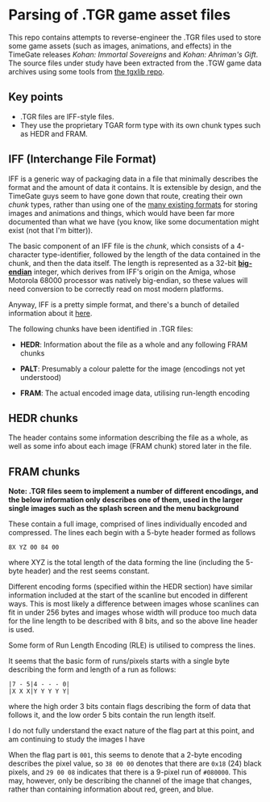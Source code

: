 # Parsing of .TGR game asset files

This repo contains attempts to reverse-engineer the .TGR files used
to store some game assets (such as images, animations, and effects)
in the TimeGate releases _Kohan: Immortal Sovereigns_ and
_Kohan: Ahriman's Gift_.
The source files under study have been extracted from the .TGW game
data archives using some tools from [the tgxlib repo](https://github.com/tim-de/tgxlib).

## Key points

* .TGR files are IFF-style files.
* They use the proprietary TGAR form type
with its own chunk types such as HEDR and FRAM.

## IFF (Interchange File Format)

IFF is a generic way of packaging data in a file that minimally
describes the format and the amount of data it contains. It is
extensible by design, and the TimeGate guys seem to have gone
down that route, creating their own _chunk_ types, rather than
using one of the [many existing formats](https://wiki.amigaos.net/wiki/IFF_FORM_and_Chunk_Registry)
for storing images and animations and things, which would have
been far more documented than what we have (you know, like some
documentation might exist (not that I'm bitter)).

The basic component of an IFF file is the _chunk_, which consists of
a 4-character type-identifier, followed by the length of the data
contained in the chunk, and then the data itself.
The length is represented as a 32-bit [**big-endian**](https://en.wikipedia.org/wiki/Endianness) integer, which
derives from IFF's origin on the Amiga, whose Motorola 68000 processor
was natively big-endian, so these values will need conversion to be
correctly read on most modern platforms.

Anyway, IFF is a pretty simple format, and there's a bunch of detailed
information about it [here](https://wiki.amigaos.net/wiki/A_Quick_Introduction_to_IFF).

The following chunks have been identified in .TGR files:

* **HEDR**: Information about the file as a whole and any following FRAM chunks

* **PALT**: Presumably a colour palette for the image (encodings not yet understood)

* **FRAM**: The actual encoded image data, utilising run-length encoding

## HEDR chunks

The header contains some information describing the file as a
whole, as well as some info about each image (FRAM chunk) stored
later in the file.

## FRAM chunks

**Note: .TGR files seem to implement a number of**
**different encodings, and the below information only**
**describes one of them, used in the larger single images**
**such as the splash screen and the menu background**

These contain a full image, comprised of lines individually
encoded and compressed. The lines each begin with a 5-byte
header formed as follows

`8X YZ 00 84 00`

where XYZ is the total length of the data forming the line
(including the 5-byte header)
and the rest seems constant.

Different encoding forms (specified within the HEDR section)
have similar information included at the start of the scanline
but encoded in different ways.
This is most likely a difference between images whose scanlines
can fit in under 256 bytes and images whose width will produce
too much data for the line length to be described with 8 bits,
and so the above line header is used.

Some form of Run Length Encoding (RLE) is utilised
to compress the lines.

It seems that the basic form of runs/pixels starts with
a single byte describing the form and length of a run
as follows:

	|7 - 5|4 - - - 0|
	|X X X|Y Y Y Y Y|

where the high order 3 bits contain flags describing the form of
data that follows it, and the low order 5 bits contain the
run length itself.

I do not fully understand the exact nature of the flag
part at this point, and am continuing to study the images
I have 

When the flag part is `001`, this seems to denote that a 2-byte encoding
describes the pixel value, so `38 00 00` denotes that there are `0x18` (24)
black pixels, and `29 00 08` indicates that there is a 9-pixel run of
`#080000`. This may, however, only be describing the channel of the image
that changes, rather than containing information about red, green, and blue.
